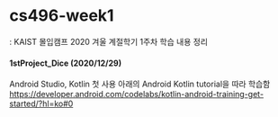 # cs496-week1
: KAIST 몰입캠프 2020 겨울 계절학기 1주차 학습 내용 정리
#### 1stProject_Dice (2020/12/29)
Android Studio, Kotlin 첫 사용
아래의 Android Kotlin tutorial을 따라 학습함
https://developer.android.com/codelabs/kotlin-android-training-get-started/?hl=ko#0

